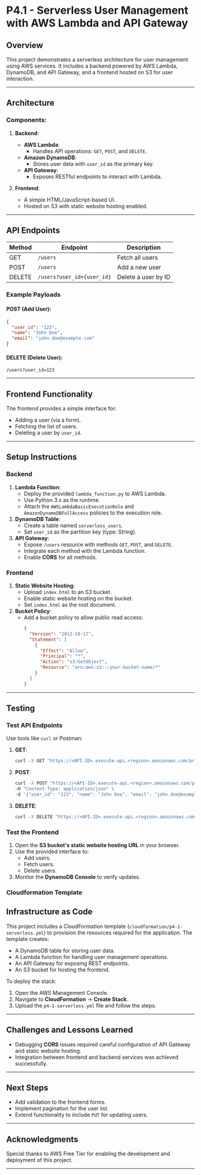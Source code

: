 
# P4.1 - Serverless User Management with AWS Lambda and API Gateway

## Overview
This project demonstrates a serverless architecture for user management using AWS services. It includes a backend powered by AWS Lambda, DynamoDB, and API Gateway, and a frontend hosted on S3 for user interaction.

---

## Architecture
### Components:
1. **Backend**:
   - **AWS Lambda**:
     - Handles API operations: `GET`, `POST`, and `DELETE`.
   - **Amazon DynamoDB**:
     - Stores user data with `user_id` as the primary key.
   - **API Gateway**:
     - Exposes RESTful endpoints to interact with Lambda.

2. **Frontend**:
   - A simple HTML/JavaScript-based UI.
   - Hosted on S3 with static website hosting enabled.

---

## API Endpoints
| Method | Endpoint                      | Description            |
|--------|-------------------------------|------------------------|
| GET    | `/users`                      | Fetch all users        |
| POST   | `/users`                      | Add a new user         |
| DELETE | `/users?user_id={user_id}`    | Delete a user by ID    |

### Example Payloads
#### POST (Add User):
```json
{
  "user_id": "123",
  "name": "John Doe",
  "email": "john.doe@example.com"
}
```

#### DELETE (Delete User):
```plaintext
/users?user_id=123
```

---

## Frontend Functionality
The frontend provides a simple interface for:
- Adding a user (via a form).
- Fetching the list of users.
- Deleting a user by `user_id`.

---

## Setup Instructions
### Backend
1. **Lambda Function**:
   - Deploy the provided `lambda_function.py` to AWS Lambda.
   - Use Python 3.x as the runtime.
   - Attach the `AWSLambdaBasicExecutionRole` and `AmazonDynamoDBFullAccess` policies to the execution role.
2. **DynamoDB Table**:
   - Create a table named `serverless_users`.
   - Set `user_id` as the partition key (type: String).
3. **API Gateway**:
   - Expose `/users` resource with methods `GET`, `POST`, and `DELETE`.
   - Integrate each method with the Lambda function.
   - Enable **CORS** for all methods.

### Frontend
1. **Static Website Hosting**:
   - Upload `index.html` to an S3 bucket.
   - Enable static website hosting on the bucket.
   - Set `index.html` as the root document.
2. **Bucket Policy**:
   - Add a bucket policy to allow public read access:
     ```json
     {
       "Version": "2012-10-17",
       "Statement": [
         {
           "Effect": "Allow",
           "Principal": "*",
           "Action": "s3:GetObject",
           "Resource": "arn:aws:s3:::your-bucket-name/*"
         }
       ]
     }
     ```

---

## Testing
### Test API Endpoints
Use tools like `curl` or Postman:
1. **GET**:
   ```bash
   curl -X GET "https://<API-ID>.execute-api.<region>.amazonaws.com/prod/users"
   ```
2. **POST**:
   ```bash
   curl -X POST "https://<API-ID>.execute-api.<region>.amazonaws.com/prod/users" \
   -H "Content-Type: application/json" \
   -d '{"user_id": "123", "name": "John Doe", "email": "john.doe@example.com"}'
   ```
3. **DELETE**:
   ```bash
   curl -X DELETE "https://<API-ID>.execute-api.<region>.amazonaws.com/prod/users?user_id=123"
   ```

### Test the Frontend
1. Open the **S3 bucket's static website hosting URL** in your browser.
2. Use the provided interface to:
   - Add users.
   - Fetch users.
   - Delete users.
3. Monitor the **DynamoDB Console** to verify updates.

### Cloudformation Template

## Infrastructure as Code

This project includes a CloudFormation template (`cloudformation/p4-1-serverless.yml`) to provision the resources required for the application. The template creates:
- A DynamoDB table for storing user data.
- A Lambda function for handling user management operations.
- An API Gateway for exposing REST endpoints.
- An S3 bucket for hosting the frontend.

To deploy the stack:
1. Open the AWS Management Console.
2. Navigate to **CloudFormation** → **Create Stack**.
3. Upload the `p4-1-serverless.yml` file and follow the steps.


---

## Challenges and Lessons Learned
- Debugging **CORS** issues required careful configuration of API Gateway and static website hosting.
- Integration between frontend and backend services was achieved successfully.

---

## Next Steps
- Add validation to the frontend forms.
- Implement pagination for the user list.
- Extend functionality to include `PUT` for updating users.

---

## Acknowledgments
Special thanks to AWS Free Tier for enabling the development and deployment of this project.

---
